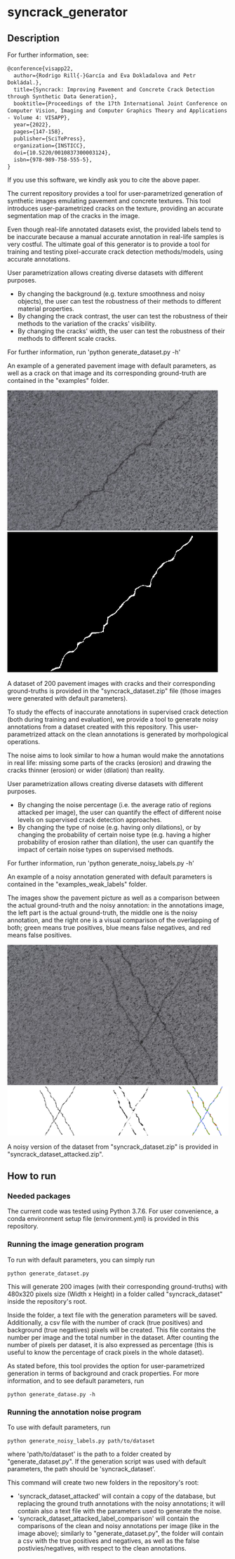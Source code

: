 # syncrack_generator
## Description
For further information, see: 
```
@conference{visapp22,
  author={Rodrigo Rill{-}García and Eva Dokladalova and Petr Dokládal.},
  title={Syncrack: Improving Pavement and Concrete Crack Detection through Synthetic Data Generation},
  booktitle={Proceedings of the 17th International Joint Conference on Computer Vision, Imaging and Computer Graphics Theory and Applications - Volume 4: VISAPP},
  year={2022},
  pages={147-158},
  publisher={SciTePress},
  organization={INSTICC},
  doi={10.5220/0010837300003124},
  isbn={978-989-758-555-5},
}
```

If you use this software, we kindly ask you to cite the above paper.

The current repository provides a tool for user-parametrized generation of synthetic images emulating pavement and concrete textures. This tool introduces user-parametrized cracks on the texture, providing an accurate segmentation map of the cracks in the image.

Even though real-life annotated datasets exist, the provided labels tend to be inaccurate because a manual accurate annotation in real-life samples is very costful. The ultimate goal of this generator is to provide a tool for training and testing pixel-accurate crack detection methods/models, using accurate annotations.

User parametrization allows creating diverse datasets with different purposes. 
* By changing the background (e.g. texture smoothness and noisy objects), the user can test the robustness of their methods to different material properties. 
* By changing the crack contrast, the user can test the robustness of their methods to the variation of the cracks' visibility.
* By changing the cracks' width, the user can test the robustness of their methods to different scale cracks.

For further information, run 'python generate_dataset.py -h'

An example of a generated pavement image with default parameters, as well as a crack on that image and its corresponding ground-truth are contained in the "examples" folder.

![alt text](https://github.com/Sutadasuto/syncrack_generator/blob/main/examples/img.jpg?raw=true) ![alt text](https://github.com/Sutadasuto/syncrack_generator/blob/main/examples/gt.png?raw=true)

A dataset of 200 pavement images with cracks and their corresponding ground-truths is provided in the "syncrack_dataset.zip" file (those images were generated with default parameters).

To study the effects of inaccurate annotations in supervised crack detection (both during training and evaluation), we provide a tool to generate noisy annotations from a dataset created with this repository. This user-parametrized attack on the clean annotations is generated by morhpological operations.

The noise aims to look similar to how a human would make the annotations in real life: missing some parts of the cracks (erosion) and drawing the cracks thinner (erosion) or wider (dilation) than reality. 

User parametrization allows creating diverse datasets with different purposes. 
* By changing the noise percentage (i.e. the average ratio of regions attacked per image), the user can quantify the effect of different noise levels on supervised crack detection approaches. 
* By changing the type of noise (e.g. having only dilations), or by changing the probability of certain noise type (e.g. having a higher probability of erosion rather than dilation), the user can quantify the impact of certain noise types on supervised methods.

For further information, run 'python generate_noisy_labels.py -h'

An example of a noisy annotation generated with default parameters is contained in the "examples_weak_labels" folder.

The images show the pavement picture as well as a comparison between the actual ground-truth and the noisy annotation: in the annotations image, the left part is the actual ground-truth, the middle one is the noisy annotation, and the right one is a visual comparison of the overlapping of both; green means true positives, blue means false negatives, and red means false positives.

![alt text](https://github.com/Sutadasuto/syncrack_generator/blob/main/examples_weak_labels/img.jpg?raw=true) ![alt text](https://github.com/Sutadasuto/syncrack_generator/blob/main/examples_weak_labels/gt_comparison.png?raw=true)

A noisy version of the dataset from "syncrack_dataset.zip" is provided in "syncrack_dataset_attacked.zip".

## How to run
### Needed packages
The current code was tested using Python 3.7.6. For user convenience, a conda environment setup file (environment.yml) is provided in this repository.

### Running the image generation program
To run with default parameters, you can simply run
```
python generate_dataset.py
```

This will generate 200 images (with their corresponding ground-truths) with 480x320 pixels size (Width x Height) in a folder called "syncrack_dataset" inside the repository's root.

Inside the folder, a text file with the generation parameters will be saved. Additionally, a csv file with the number of crack (true positives) and background (true negatives) pixels will be created. This file contains the number per image and the total number in the dataset. After counting the number of pixels per dataset, it is also expressed as percentage (this is useful to know the percentage of crack pixels in the whole dataset).

As stated before, this tool provides the option for user-parametrized generation in terms of background and crack properties. For more information, and to see default parameters, run
```
python generate_datase.py -h
```

### Running the annotation noise program

To use with default parameters, run
```
python generate_noisy_labels.py path/to/dataset
```
where 'path/to/dataset' is the path to a folder created by "generate_dataset.py". If the generation script was used with default parameters, the path should be 'syncrack_dataset'.

This command will create two new folders in the repository's root:
* 'syncrack_dataset_attacked' will contain a copy of the database, but replacing the ground truth annotations with the noisy annotations; it will contain also a text file with the parameters used to generate the noise.
* 'syncrack_dataset_attacked_label_comparison' will contain the comparisons of the clean and noisy annotations per image (like in the image above); similarly to "generate_dataset.py", the folder will contain a csv with the true positives and negatives, as well as the false postivies/negatives, with respect to the clean annotations.
